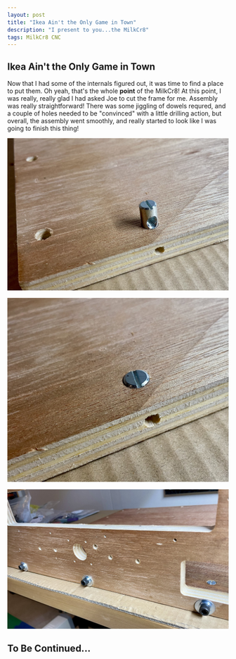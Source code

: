 ```yaml
---
layout: post
title: "Ikea Ain't the Only Game in Town"
description: "I present to you...the MilkCr8"
tags: MilkCr8 CNC
---
```

## Ikea Ain't the Only Game in Town

Now that I had some of the internals figured out, it was time to find a place to put them.  Oh yeah, that's the whole **point** of the MilkCr8!  At this point, I was really, really glad I had asked Joe to cut the frame for me.  Assembly was really straightforward!  There was some jiggling of dowels requred, and a couple of holes needed to be "convinced" with a little drilling action, but overall, the assembly went smoothly, and really started to look like I was going to finish this thing!


![MilkCr8 CNC frame](/assets/images/Crate-1.jpeg)

![MilkCr8 CNC frame](/assets/images/Crate-2.jpeg)

![MilkCr8 CNC frame](/assets/images/Crate-3.jpeg)

## To Be Continued... ##
